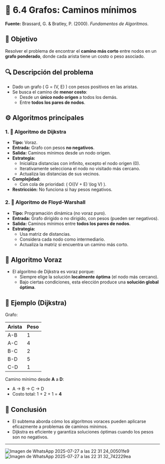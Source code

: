 # 📘 6.4 Grafos: Caminos mínimos
**Fuente:** Brassard, G. & Bratley, P. (2000). *Fundamentos de Algoritmos*.

## 🎯 Objetivo

Resolver el problema de encontrar el **camino más corto** entre nodos en un **grafo ponderado**, donde cada arista tiene un costo o peso asociado.

## 🔍 Descripción del problema

- Dado un grafo \( G = (V, E) \) con pesos positivos en las aristas.
- Se busca el camino de **menor costo**:
  - Desde un **único nodo origen** a todos los demás.
  - Entre **todos los pares de nodos**.

## ⚙️ Algoritmos principales

### 1. 🧭 Algoritmo de Dijkstra

- **Tipo:** Voraz.
- **Entrada:** Grafo con pesos **no negativos**.
- **Salida:** Caminos mínimos desde un nodo origen.
- **Estrategia:**
  - Inicializa distancias con infinito, excepto el nodo origen (0).
  - Iterativamente selecciona el nodo no visitado más cercano.
  - Actualiza las distancias de sus vecinos.
- **Complejidad:**
  - Con cola de prioridad: \( O((V + E) \log V) \).
- **Restricción:** No funciona si hay pesos negativos.

### 2. 🔁 Algoritmo de Floyd-Warshall

- **Tipo:** Programación dinámica (no voraz puro).
- **Entrada:** Grafo dirigido o no dirigido, con pesos (pueden ser negativos).
- **Salida:** Caminos mínimos entre **todos los pares de nodos**.
- **Estrategia:**
  - Usa matriz de distancias.
  - Considera cada nodo como intermediario.
  - Actualiza la matriz si encuentra un camino más corto.

## 🧠 Algoritmo Voraz

- El algoritmo de Dijkstra es voraz porque:
  - Siempre elige la solución **localmente óptima** (el nodo más cercano).
  - Bajo ciertas condiciones, esta elección produce una **solución global óptima**.

## 🧪 Ejemplo (Dijkstra)

Grafo:

| Arista | Peso |
|--------|------|
| A-B    | 1    |
| A-C    | 4    |
| B-C    | 2    |
| B-D    | 5    |
| C-D    | 1    |

Camino mínimo desde **A** a **D**:
- A → B → C → D
- Costo total: 1 + 2 + 1 = **4**

## 📌 Conclusión

- El subtema aborda cómo los algoritmos voraces pueden aplicarse eficazmente a problemas de caminos mínimos.
- Dijkstra es eficiente y garantiza soluciones óptimas cuando los pesos son no negativos.
-------------------------------------------------------------------------------------------------------------
![Imagen de WhatsApp 2025-07-27 a las 22 31 24_00501fe9](https://github.com/user-attachments/assets/7262a6dc-70d0-4c08-bafe-88ebfdffd561)
![Imagen de WhatsApp 2025-07-27 a las 22 31 32_742229ea](https://github.com/user-attachments/assets/bb286f34-85f3-4d25-9787-4df4a2f74101)

